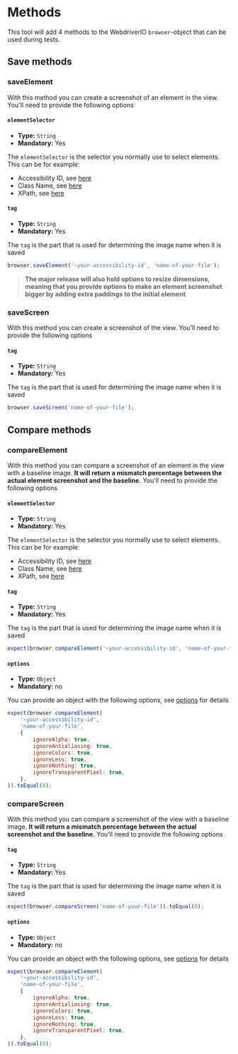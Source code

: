 # Methods
This tool will add 4 methods to the WebdriverIO `browser`-object that can be used during tests.

## Save methods
### saveElement
With this method you can create a screenshot of an element in the view. You'll need to provide the following options

#### `elementSelector`
- **Type:** `String`
- **Mandatory:** Yes

The `elementSelector` is the selector you normally use to select elements. This can be for example:
- Accessibility ID, see [here](http://webdriver.io/guide/usage/selectors.html#Accessibility-ID)
- Class Name, see [here](http://webdriver.io/guide/usage/selectors.html#Class-Name)
- XPath, see [here](http://webdriver.io/guide/usage/selectors.html#xPath)

#### `tag`
- **Type:** `String`
- **Mandatory:** Yes

The `tag` is the part that is used for determining the image name when it is saved

```js
browser.saveElement('~your-accessibility-id', 'name-of-your-file');
```

> **The major release will also hold options to resize dimensions, meaning that you provide options to make an element screenshot bigger by adding extra paddings to the initial element**

### saveScreen
With this method you can create a screenshot of the view. You'll need to provide the following options

#### `tag`
- **Type:** `String`
- **Mandatory:** Yes

The `tag` is the part that is used for determining the image name when it is saved

```js
browser.saveScreen('name-of-your-file');
```

## Compare methods
### compareElement
With this method you can compare a screenshot of an element in the view with a baseline image. **It will return a mismatch percentage between the actual element screenshot and the baseline.**
You'll need to provide the following options

#### `elementSelector`
- **Type:** `String`
- **Mandatory:** Yes

The `elementSelector` is the selector you normally use to select elements. This can be for example:
- Accessibility ID, see [here](http://webdriver.io/guide/usage/selectors.html#Accessibility-ID)
- Class Name, see [here](http://webdriver.io/guide/usage/selectors.html#Class-Name)
- XPath, see [here](http://webdriver.io/guide/usage/selectors.html#xPath)

#### `tag`
- **Type:** `String`
- **Mandatory:** Yes

The `tag` is the part that is used for determining the image name when it is saved

```js
expect(browser.compareElement('~your-accessibility-id', 'name-of-your-file')).toEqual(0);
```

#### `options`
- **Type:** `Object`
- **Mandatory:** no

You can provide an object with the following options, see [options](./README.md#options) for details

```js
expect(browser.compareElement(
    '~your-accessibility-id',
    'name-of-your-file',
    {
        ignoreAlpha: true,
        ignoreAntialiasing: true,
        ignoreColors: true,
        ignoreLess: true,
        ignoreNothing: true,
        ignoreTransparentPixel: true,
    },
)).toEqual(0);
```

### compareScreen
With this method you can compare a screenshot of the view with a baseline image. **It will return a mismatch percentage between the actual screenshot and the baseline.**
You'll need to provide the following options

#### `tag`
- **Type:** `String`
- **Mandatory:** Yes

The `tag` is the part that is used for determining the image name when it is saved

```js
expect(browser.compareScreen('name-of-your-file')).toEqual(0);
```

#### `options`
- **Type:** `Object`
- **Mandatory:** no

You can provide an object with the following options, see [options](./README.md#options) for details

```js
expect(browser.compareElement(
    '~your-accessibility-id',
    'name-of-your-file',
    {
        ignoreAlpha: true,
        ignoreAntialiasing: true,
        ignoreColors: true,
        ignoreLess: true,
        ignoreNothing: true,
        ignoreTransparentPixel: true,
    },
)).toEqual(0);
```
